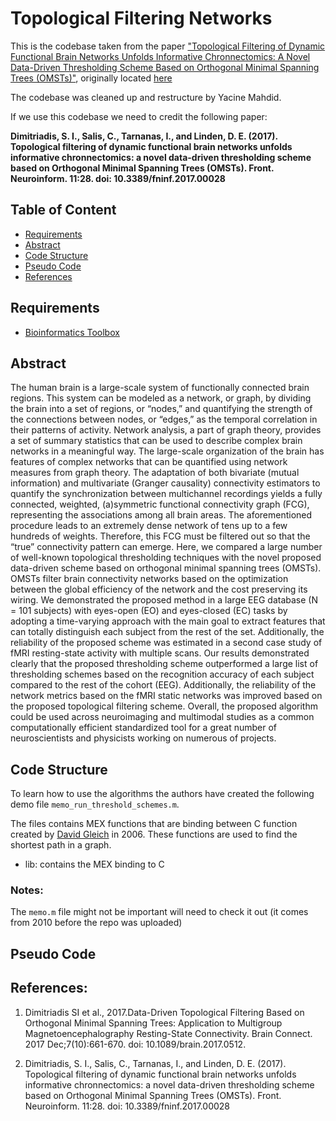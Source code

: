 # Topological Filtering Networks

This is the codebase taken from the paper ["Topological Filtering of Dynamic Functional Brain Networks Unfolds Informative Chronnectomics: A Novel Data-Driven Thresholding Scheme Based on Orthogonal Minimal Spanning Trees (OMSTs)"](https://www.frontiersin.org/articles/10.3389/fninf.2017.00028/full), originally located [here](https://github.com/stdimitr/topological_filtering_networks)

The codebase was cleaned up and restructure by Yacine Mahdid.

If we use this codebase we need to credit the following paper:

**Dimitriadis, S. I., Salis, C., Tarnanas, I., and Linden, D. E. (2017). Topological filtering of dynamic functional brain networks unfolds informative chronnectomics: a novel data-driven thresholding scheme based on Orthogonal Minimal Spanning Trees (OMSTs). Front. Neuroinform. 11:28. doi: 10.3389/fninf.2017.00028**


## Table of Content
- [Requirements](#requirements)
- [Abstract](#abstract)
- [Code Structure](#code-structure)
- [Pseudo Code](#pseudo-code)
- [References](#references)

## Requirements
- [Bioinformatics Toolbox](https://www.mathworks.com/products/bioinfo.html?s_tid=AO_PR_info) 

## Abstract
The human brain is a large-scale system of functionally connected brain regions. This system can be modeled as a network, or graph, by dividing the brain into a set of regions, or “nodes,” and quantifying the strength of the connections between nodes, or “edges,” as the temporal correlation in their patterns of activity. Network analysis, a part of graph theory, provides a set of summary statistics that can be used to describe complex brain networks in a meaningful way. The large-scale organization of the brain has features of complex networks that can be quantified using network measures from graph theory. The adaptation of both bivariate (mutual information) and multivariate (Granger causality) connectivity estimators to quantify the synchronization between multichannel recordings yields a fully connected, weighted, (a)symmetric functional connectivity graph (FCG), representing the associations among all brain areas. The aforementioned procedure leads to an extremely dense network of tens up to a few hundreds of weights. Therefore, this FCG must be filtered out so that the “true” connectivity pattern can emerge. Here, we compared a large number of well-known topological thresholding techniques with the novel proposed data-driven scheme based on orthogonal minimal spanning trees (OMSTs). OMSTs filter brain connectivity networks based on the optimization between the global efficiency of the network and the cost preserving its wiring. We demonstrated the proposed method in a large EEG database (N = 101 subjects) with eyes-open (EO) and eyes-closed (EC) tasks by adopting a time-varying approach with the main goal to extract features that can totally distinguish each subject from the rest of the set. Additionally, the reliability of the proposed scheme was estimated in a second case study of fMRI resting-state activity with multiple scans. Our results demonstrated clearly that the proposed thresholding scheme outperformed a large list of thresholding schemes based on the recognition accuracy of each subject compared to the rest of the cohort (EEG). Additionally, the reliability of the network metrics based on the fMRI static networks was improved based on the proposed topological filtering scheme. Overall, the proposed algorithm could be used across neuroimaging and multimodal studies as a common computationally efficient standardized tool for a great number of neuroscientists and physicists working on numerous of projects.

## Code Structure

To learn how to use the algorithms the authors have created the following demo file `memo_run_threshold_schemes.m`.

The files contains MEX functions that are binding between C function created by [David Gleich](https://www.cs.purdue.edu/homes/dgleich/) in 2006. These functions are used to find the shortest path in a graph.


- lib: contains the MEX binding to C 

### Notes:
The `memo.m` file might not be important will need to check it out (it comes from 2010 before the repo was uploaded) 





## Pseudo Code


## References:

1. Dimitriadis SI et al., 2017.Data-Driven Topological Filtering Based on Orthogonal Minimal Spanning Trees: Application to Multigroup Magnetoencephalography Resting-State Connectivity.
Brain Connect. 2017 Dec;7(10):661-670. doi: 10.1089/brain.2017.0512.


2. Dimitriadis, S. I., Salis, C., Tarnanas, I., and Linden, D. E. (2017). Topological filtering of dynamic functional brain networks unfolds informative chronnectomics: a novel data-driven thresholding scheme based on Orthogonal Minimal Spanning Trees (OMSTs). Front. Neuroinform. 11:28. doi: 10.3389/fninf.2017.00028